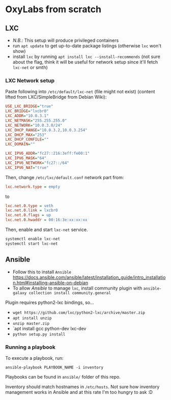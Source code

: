 # OxyLabs from scratch

## LXC

* *N.B.*: This setup will produce privileged containers
* run `apt update` to get up-to-date package listings (otherwise `lxc` won't show)
* install `lxc` by running `apt install lxc --install-recommends` (not sure about the flag, think it will be useful for network setup since it'll fetch `lxc-net` or smth)

### LXC Network setup

Paste following into `/etc/default/lxc-net` (file might not exist) (content lifted from LXC/SimpleBridge from Debian Wiki):

```ini
USE_LXC_BRIDGE="true"
LXC_BRIDGE="lxcbr0"
LXC_ADDR="10.0.3.1"
LXC_NETMASK="255.255.255.0"
LXC_NETWORK="10.0.3.0/24"
LXC_DHCP_RANGE="10.0.3.2,10.0.3.254"
LXC_DHCP_MAX="253"
LXC_DHCP_CONFILE=""
LXC_DOMAIN=""

LXC_IPV6_ADDR="fc27::216:3eff:fe00:1"
LXC_IPV6_MASK="64"
LXC_IPV6_NETWORK="fc27::/64"
LXC_IPV6_NAT="true"
```

Then, change `/etc/lxc/default.conf` network part from:

```ini
lxc.network.type = empty
```

to

```ini
lxc.net.0.type = veth
lxc.net.0.link = lxcbr0
lxc.net.0.flags = up
lxc.net.0.hwaddr = 00:16:3e:xx:xx:xx
```

Then, enable and start `lxc-net` service.

```bash
systemctl enable lxc-net
systemctl start lxc-net
```

## Ansible

* Follow this to install `Ansible` <https://docs.ansible.com/ansible/latest/installation_guide/intro_installation.html#installing-ansible-on-debian>
* To allow *Ansible* to manage `lxc`, install community plugin with `ansible-galaxy collection install community.general`

Plugin requires python2-lxc bindings, so...

* `wget https://github.com/lxc/python2-lxc/archive/master.zip`
* `apt install unzip`
* `unzip master.zip`
* `apt install gcc python-dev lxc-dev
* `python setup.py install`

### Running a playbook

To execute a playbook, run:

`ansible-playbook PLAYBOOK_NAME -i inventory`

Playbooks can be found in `ansible/` folder of this repo.

Inventory should match hostnames in `/etc/hosts`. Not sure how inventory management works in Ansible and at this rate I'm too hungry to ask :D
